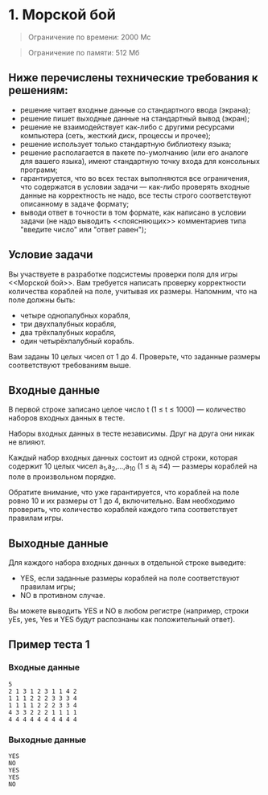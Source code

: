 # 1. Морской бой

> Ограничение по времени: 2000 Мс

> Ограничение по памяти: 512 Мб

## Ниже перечислены технические требования к решениям:
- решение читает входные данные со стандартного ввода (экрана);
- решение пишет выходные данные на стандартный вывод (экран);
- решение не взаимодействует как-либо с другими ресурсами компьютера (сеть, жесткий диск, процессы и прочее);
- решение использует только стандартную библиотеку языка;
- решение располагается в пакете по-умолчанию (или его аналоге для вашего языка), имеют стандартную точку входа для консольных программ;
- гарантируется, что во всех тестах выполняются все ограничения, что содержатся в условии задачи — как-либо проверять входные данные на корректность не надо, все тесты строго соответствуют описанному в задаче формату;
- выводи ответ в точности в том формате, как написано в условии задачи (не надо выводить <<поясняющих>> комментариев типа "введите число" или "ответ равен");

## Условие задачи

Вы участвуете в разработке подсистемы проверки поля для игры <<Морской бой>>. Вам требуется написать проверку корректности количества кораблей на поле, учитывая их размеры. Напомним, что на поле должны быть:
- четыре однопалубных корабля,
- три двухпалубных корабля,
- два трёхпалубных корабля,
- один четырёхпалубный корабль.

Вам заданы 10 целых чисел от 1 до 4. Проверьте, что заданные размеры соответствуют требованиям выше.

## Входные данные

В первой строке записано целое число t (1 ≤ t ≤ 1000) — количество наборов входных данных в тесте.

Наборы входных данных в тесте независимы. Друг на друга они никак не влияют.

Каждый набор входных данных состоит из одной строки, которая содержит 10 целых чисел а<sub>1</sub>,а<sub>2</sub>,…,а<sub>10</sub> (1 ≤ a<sub>i</sub> ≤4) — размеры кораблей на поле в произвольном порядке.

Обратите внимание, что уже гарантируется, что кораблей на поле ровно 10 и их размеры от 1 до 4, включительно. Вам необходимо проверить, что количество кораблей каждого типа соответствует правилам игры.

## Выходные данные

Для каждого набора входных данных в отдельной строке выведите:
- YES, если заданные размеры кораблей на поле соответствуют правилам игры;
- NO в противном случае.

Вы можете выводить YES и NO в любом регистре (например, строки yEs, yes, Yes и YES будут распознаны как положительный ответ).

## Пример теста 1

### Входные данные

```
5
2 1 3 1 2 3 1 1 4 2
1 1 1 2 2 2 3 3 3 4
1 1 1 1 2 2 2 3 3 4
4 3 3 2 2 2 1 1 1 1
4 4 4 4 4 4 4 4 4 4
```

### Выходные данные

```
YES
NO
YES
YES
NO
```
